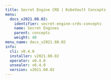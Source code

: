 ```yaml
---
title: Secret Engine CRD | KubeVault Concepts
menu:
  docs_v2021.08.02:
    identifier: secret-engine-crds-concepts
    name: Secret Engines
    parent: concepts
    weight: 40
menu_name: docs_v2021.08.02
info:
  cli: v0.4.0
  installer: v2021.08.02
  operator: v0.4.0
  unsealer: v0.4.0
  version: v2021.08.02
---
```


